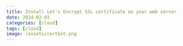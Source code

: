 ```yaml
---
title: Install Let's Encrypt SSL certificate on your web server
date: 2024-02-03
categories: [cloud]
tags: [cloud]
image: /assets/certbot.png
---
```

